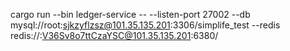 cargo run --bin ledger-service -- --listen-port 27002 --db mysql://root:sjkzyflzsz@101.35.135.201:3306/simplife_test --redis redis://:V36Sv8o7ttCzaYSC@101.35.135.201:6380/
